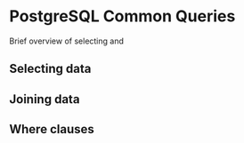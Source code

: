 PostgreSQL Common Queries
=========================

Brief overview of selecting and 





Selecting data
---------------


Joining data
------------



Where clauses
-------------


